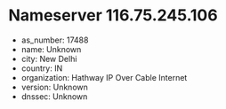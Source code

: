 # Nameserver 116.75.245.106

* as_number: 17488
* name: Unknown
* city: New Delhi
* country: IN
* organization: Hathway IP Over Cable Internet
* version: Unknown
* dnssec: Unknown
